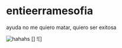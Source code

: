# entieerramesofia


<!-- ajajaja ayuda -->

ayuda no me quiero matar, quiero ser exitosa

![hahahs](https://pbs.twimg.com/media/GjWfOC-WEAAEtED?format=png&name=900x900)
[]
![]